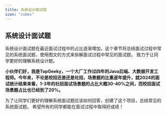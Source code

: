```yaml
---
title: 系统设计面试题
icon: "cubes"
---
```


## 系统设计面试题
系统设计面试题在最近面试过程中的占比逐渐增加，这个章节将总结面试过程中常见的系统面试题，使用图文的方式来拆解面试过程中常见的面试题。
致力于让同学更好的理解系统设计题。

**小伙伴们好，我是TopGeeky，一个大厂工作过四年的Java后端、大数据开发工程师。今年来，不论是校招还是还是社招，场景题的比重逐年提升，就2024的面试统计结果来看，1-3年的社招面试场景题的占比大概30-40%之间，而校招面试场景题占比也已经到了20%。**

为了让同学们更好的理解系统面试题应该如何回答，创建了这个项目，总结常见的系统面试题。
希望所有的同学都能在面试过程中取得好成绩！

